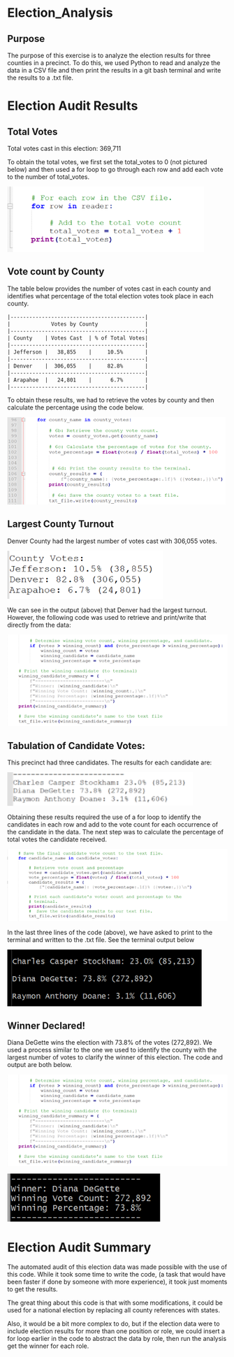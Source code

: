 # Election_Analysis

## Purpose
The purpose of this exercise is to analyze the election results for three counties in a precinct.  To do this, we used Python to read and analyze the data in a CSV file and then print the results in a git bash terminal and write the results to a .txt file.

# Election Audit Results

## Total Votes
Total votes cast in this election:  369,711
    
To obtain the total votes, we first set the total_votes to 0 (not pictured below) and then used a for loop to go through each row and add each vote to the number of total_votes.

!["total votes image"](https://github.com/LauraZJ/Election_Analysis/blob/main/Resources/total_votes_code2.png)

## Vote count by County
The table below provides the number of votes cast in each county and identifies what percentage of the total election votes took place in each county.

    |-------------------------------------------|
    |             Votes by County               |
    |-------------------------------------------|
    | County    | Votes Cast  | % of Total Votes|
    |-------------------------------------------|
    | Jefferson |   38,855    |     10.5%       |
    |-------------------------------------------|
    | Denver    |  306,055    |     82.8%       |
    |-------------------------------------------|
    | Arapahoe  |   24,801    |      6.7%       |
    |-------------------------------------------|
    
To obtain these results, we had to retrieve the votes by county and then calculate the percentage using the code below.

!["County vote breakdown code"](https://github.com/LauraZJ/Election_Analysis/blob/main/Resources/county_vote_breakdown_code2.png)


## Largest County Turnout
Denver County had the largest number of votes cast with 306,055 votes.

!["County Votes"](https://github.com/LauraZJ/Election_Analysis/blob/main/Resources/county_vote_breakdown.png)

We can see in the output (above) that Denver had the largest turnout. However, the following code was used to retrieve and print/write that directly from the data:

!["Winning_county_code"](https://github.com/LauraZJ/Election_Analysis/blob/main/Resources/winning_candidate_code.png)

## Tabulation of Candidate Votes:
This precinct had three candidates.  The results for each candidate are:

!["Candidate votes"](https://github.com/LauraZJ/Election_Analysis/blob/main/Resources/Candidate_votes2.png)

Obtaining these results required the use of a for loop to identify the candidates in each row and add to the vote count for each occurrence of the candidate in the data.  The next step was to calculate the percentage of total votes the candidate received.

!["county_vote_count_code"](https://github.com/LauraZJ/Election_Analysis/blob/main/Resources/candidate_vote_count_code.png)

In the last three lines of the code (above), we have asked to print to the terminal and written to the .txt file. See the terminal output below

!["candidate_count_terminal"](https://github.com/LauraZJ/Election_Analysis/blob/main/Resources/candidate_count_terminal.png)

## Winner Declared!
Diana DeGette wins the election with 73.8% of the votes (272,892).  We used a process similar to the one we used to identify the county with the largest number of votes to clarify the winner of this election.  The code and output are both below.

!["Winning candidate code"](https://github.com/LauraZJ/Election_Analysis/blob/main/Resources/winning_candidate_code.png)

!["Winning Candidate Readour"](https://github.com/LauraZJ/Election_Analysis/blob/main/Resources/winning_candidate_readout.png)


# Election Audit Summary

The automated audit of this election data was made possible with the use of this code.  While it took some time to write the code, (a task that would have been faster if done by someone with more experience), it took just moments to get the results. 

The great thing about this code is that with some modifications, it could be used for a national election by replacing all county references with states.


Also, it would be a bit more complex to do, but if the election data were to include election results for more than one position or role, we could insert a for loop earlier in the code to abstract the data by role, then run the analysis get the winner for each role.

